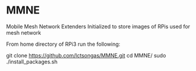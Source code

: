 # MMNE
Mobile Mesh Network Extenders
Initialized to store images of RPis used for mesh network

From home directory of RPi3 run the following:

git clone https://github.com/lctsongas/MMNE.git
cd MMNE/
sudo ./install_packages.sh
